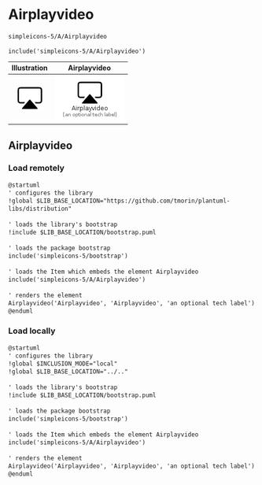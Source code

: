 # Airplayvideo


```text
simpleicons-5/A/Airplayvideo
```

```text
include('simpleicons-5/A/Airplayvideo')
```



| Illustration | Airplayvideo |
| :---: | :---: |
| ![illustration for Illustration](../../simpleicons-5/A/Airplayvideo.png) | ![illustration for Airplayvideo](../../simpleicons-5/A/Airplayvideo.Local.png) |




## Airplayvideo

### Load remotely
```plantuml
@startuml
' configures the library
!global $LIB_BASE_LOCATION="https://github.com/tmorin/plantuml-libs/distribution"

' loads the library's bootstrap
!include $LIB_BASE_LOCATION/bootstrap.puml

' loads the package bootstrap
include('simpleicons-5/bootstrap')

' loads the Item which embeds the element Airplayvideo
include('simpleicons-5/A/Airplayvideo')

' renders the element
Airplayvideo('Airplayvideo', 'Airplayvideo', 'an optional tech label')
@enduml
```

### Load locally
```plantuml
@startuml
' configures the library
!global $INCLUSION_MODE="local"
!global $LIB_BASE_LOCATION="../.."

' loads the library's bootstrap
!include $LIB_BASE_LOCATION/bootstrap.puml

' loads the package bootstrap
include('simpleicons-5/bootstrap')

' loads the Item which embeds the element Airplayvideo
include('simpleicons-5/A/Airplayvideo')

' renders the element
Airplayvideo('Airplayvideo', 'Airplayvideo', 'an optional tech label')
@enduml
```


